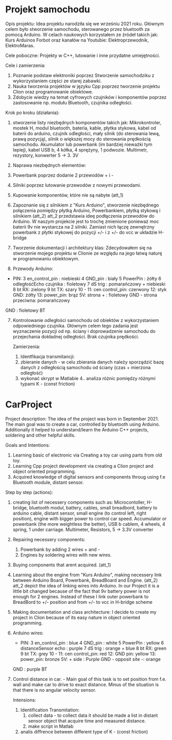 # Projekt samochodu 
Opis projektu:
Idea projektu narodziła się we wrześniu 2021 roku. Głównym celem było stworzenie samochodu, sterowanego przez bluetooth za pomocą Arduino. 
W celach naukowych korzystałem ze źródeł takich jak: Kurs Arduinos Forbot oraz kanałów na Youtubie: Elektroprzewodnik, ElektroMaras.

Cele poboczne: Projekty w C++, lutowanie i inne przydatne umiejętności.

Cele i zamierzenia:
1. Poznanie podstaw elektroniki poprzez Stworzenie samochodziku z wykorzystaniem części ze starej zabawki.
2. Nauka tworzenia projektów w języku Cpp poprzez tworzenie projektu Clion oraz programowanie obiektowe.
3. Zdobycie wiedzy na temat cyfrowych czujników i komponentów poprzez zastosowanie np. modułu Bluetooth, czujnika odległości.

Krok po kroku (działania):

1. stworzenie listy niezbędnych komponentów takich jak:
Mikrokontroler, mostek H, modul bluetooth, bateria, kable, płytka stykowa, kabel od baterii do arduino, czujnik odległości,
mały silnik (do sterowania lewą, prawą pozycją), silnik o większej mocy do sterowania prędkością samochodu.
Akumulator lub powerbank (im bardziej nieważki tym lepiej), kabel USB b, 4 kółka, 4 sprężyny, 1 podwozie.
Multimetr, rezystory, konwerter 5 -> 3. 3V

2. Naprawa niezbędnych elementów:
  1. Powerbank poprzez dodanie 2 przewodów + i -
  2. Silniki poprzez lutowanie przewodów z nowymi przewodami.
  3. Kupowanie komponentów, które nie są nabyte (att_1)

4. Zapoznanie się z silnikiem z "Kurs Arduino", stworzenie niezbędnego połączenia pomiędzy płytką Arduino, Powerbankiem, płytką stykową i silnikiem (att_2)
att_2 przedstawia ideę podłączenia przewodów do Arduino. W naszym projekcie jest to trochę zmienione
ponieważ moc baterii 9v nie wystarcza na 2 silniki.
Zamiast nich łączę zewnętrzny powerbank z płytki stykowej do pozycji +/- i z +/- do vcc
w układzie H-bridge


5. Tworzenie dokumentacji i architektury klas:
Zdecydowałem się na stworzenie mojego projektu w Clionie ze względu na jego łatwą naturę w programowaniu obiektowym.

6. Przewody Arduino:

* PIN:
3 en_control_pin : niebieski
4 GND_pin : biały
5 PowerPin : żółty
6 odległośćEcho czujnika : fioletowy
7 dS trig : pomarańczowy + niebieski
8 bt RX: zielony
9 bt TX: szary
10 -
11: cen control_pin: czerwony
12: styk GND: żółty
13: power_pin: brąz
5V: strona + : fioletowy
GND - strona przeciwna: pomarańczowy

GND : fioletowy BT

7. Kontrolowanie odległości samochodu od obiektów z wykorzystaniem odpowiedniego czujnika. 
  Głównym celem tego zadania jest wyznaczenie pozycji od np. ściany i doprowadzenie samochodu do przejechania dokładnej odległości.
  Brak czujnika prędkości.

    Zamierzenia:

    1. Identfikacja transmitancji:
     1. zbieranie danych - w celu zbierania danych należy sporządzić bazę danych z odległością samochodu od ściany (czas + mierzona odległość)
     2. wykonać skrypt w Matlabie
    4.. analiza różnic pomiędzy różnymi typami K - (const friction)




# CarProject

Project description:
The idea of the project was born in September 2021. The main goal was to create a car, controlled by bluetooth using Arduino. Additionally it helped to understand/learn the Arduino
C++ projects, soldering and other helpful skills. 

Goals and Intentions:
1. Learning basic of electronic via Creating a toy car using parts from old toy.
2. Learning Cpp project development via creating a Clion project and object oriented programming.
3. Acquired knowledge of digital sensors and components throug using f.e Bluetooth module, distant sensor.

Step by step (actions):
1. creating list of necessery components such as:
    Microcontoller, H-bridge, bluetooth modul, battery, cables, small breadbord, battery to arduino cable, distant sensor, 
    small engine (to control left, right position), engine with bigger power to control car speed. 
    Accumulator or powerbank (the more weightless the better), USB b cablem, 4 wheels, 4 spring, 1 under carriage.
    Multimeter, Resistors, 5 -> 3.3V converter
    
    
    
2. Repairing necessery components:
    1. Powerbank by adding 2 wires + and -
    2. Engines by soldering wires with new wires.
3. Buying components that arent acquired. (att_1)

4. Learning about the engine from "Kurs Arduino", making necessery link between Arduino Board, Powerbank, BreadBoard and Engine. (att_2)
    att_2 depict the idea of linking wires into Arduino. In our Project it is a little bit changed
    because of the fact that 9v battery power is not enough for 2 engines.
    Instead of these I link outer powerbank to BreadBord to +/- position and from +/- to vcc
    in H-bridge scheme
    

    
5. Making documentation and class architecture:
    I decide to create my project in Clion because of its easy nature in object oriented programming. 


6. Arduino wires: 

    * PIN:
    3 en_control_pin : blue
    4 GND_pin : white 
    5 PowerPin : yellow
    6 distanceSensor echo : purple
    7 dS trig : orange + blue
    8 bt RX: green
    9 bt TX: grey
    10 -
    11: cen control_pin: red
    12: GND pin: yellow 
    13: power_pin: bronze 
    5V: + side : Purple
    GND - opposit site -: orange
    
    GND : purple BT
    
7. Control distance in car. - Main goal of this task is to set position from f.e. wall and make car to drive to exact distance.
    Minus of the situation is that there is no angular velocity sensor.
   
   Intensions:
   
   1. Identification Transmitation:
       1. collect data - to collect data it should be made a list in distant sensor object that acquire time and measured distance.
       2. make script in Matlab 
   2. analis diffrence between different type of K - (const friction) 

    
    
